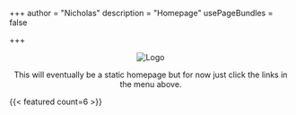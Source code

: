 +++
author = "Nicholas"
description = "Homepage"
usePageBundles = false

+++
<p style="text-align:center;"><img src="https://i.ibb.co/2qngtJf/Tech-Relay-3.png" alt="Logo"></p>

<div style="text-align: center;">
<p>This will eventually be a static homepage but for now just click the links in the menu above.</p>
</div>
{{< featured count=6 >}}

